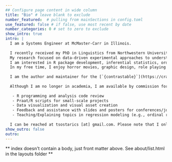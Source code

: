 ```yaml
---
## Configure page content in wide column
title: "Bio" # leave blank to exclude
number_featured:  # pulling from mainSections in config.toml
use_featured: false # if false, use most recent by date
number_categories: 0 # set to zero to exclude
show_intro: true
intro: |
  I am a Systems Engineer at McMaster-Carr in Illinois.
  
  I recently received my PhD in Linguistics from Northwestern University. 
  My research focused on data-driven experimental approaches to understanding intonational meaning in American English. 
  I am interested in R package development, inferential statistics, ordinal data analysis, data visualization, and experimental design. 
  In my free time, I enjoy horror movies, graphic design, role playing games, and walking.
  
  I am the author and maintainer for the [`{contrastable}`](https://cran.r-project.org/web/packages/contrastable/index.html) R package.
  
  Although I am no longer in academia, I am available by commission for methods consulting. Examples of things I can help with:
  
   - R programming and analysis code review
   - Praat/R scripts for small-scale projects
   - Data visualization and visual asset creation
   - Feedback and assistance with slides and posters for conferences/job talks
   - Teaching/Explaining topics in regression modeling (e.g., ordinal regression, random effects, contrast coding) 
   
  I can be reached at tsostarics [at] gmail.com. Please note that I only go by Thomas.
show_outro: false
outro: 
---
```


** index doesn't contain a body, just front matter above.
See about/list.html in the layouts folder **
